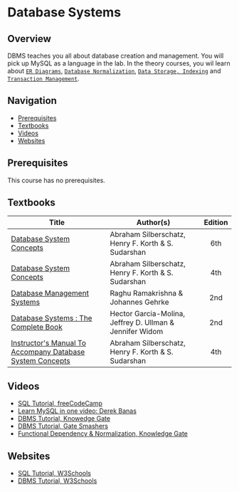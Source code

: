 # Database Systems

## Overview
DBMS teaches you all about database creation and management. You will pick up MySQL as a language in the lab. In the theory courses, you wil learn about [`ER Diagrams`](https://en.wikipedia.org/wiki/Entity–relationship_model), [`Database Normalization`](https://en.wikipedia.org/wiki/Database_normalization), [`Data Storage, Indexing`](https://en.wikipedia.org/wiki/Database_index) and [`Transaction Management`](https://en.wikipedia.org/wiki/Database_transaction). 

## Navigation

*   [Prerequisites](#prerequisites)
*   [Textbooks](#textbooks)
*   [Videos](#videos)
*   [Websites](#websites)

## Prerequisites
This course has no prerequisites.

## Textbooks

| Title | Author(s) | Edition |
| -------------|-------------|:-----:|
| [Database System Concepts](https://drive.google.com/file/d/1KxlCPBmPCgPR30S_00hB_jnzR_H76sJl/view?usp=sharing) | Abraham Silberschatz, Henry F. Korth & S. Sudarshan | 6th
| [Database System Concepts](https://drive.google.com/file/d/1j9ek781Se3N2jSW1Y_rwR5YPK1X19o1y/view?usp=sharing) | Abraham Silberschatz, Henry F. Korth & S. Sudarshan | 4th
| [Database Management Systems](https://drive.google.com/file/d/1Y3xmhKNUqklmkXszeGjyw_WFZs5oQ12O/view?usp=sharing) | Raghu Ramakrishna & Johannes Gehrke| 2nd
| [Database Systems : The Complete Book](https://drive.google.com/file/d/1EaIboE5O2ijUNiuntrhes1IIrI_N-ftD/view?usp=sharing) | Hector Garcia-Molina, Jeffrey D. Ullman & Jennifer Widom | 2nd
| [Instructor's Manual To Accompany Database System Concepts](https://drive.google.com/file/d/1a73_t39hOEkAdPyQArkRf-DcMGxKncsH/view?usp=sharing)| Abraham Silberschatz, Henry F. Korth & S. Sudarshan | 4th


## Videos

* [SQL Tutorial, freeCodeCamp](https://www.youtube.com/watch?v=HXV3zeQKqGY&t=11s)
* [Learn MySQL in one video: Derek Banas](https://www.youtube.com/watch?v=yPu6qV5byu4)
* [DBMS Tutorial, Knowedge Gate](https://www.youtube.com/playlist?list=PLmXKhU9FNesR1rSES7oLdJaNFgmuj0SYV)
* [DBMS Tutorial, Gate Smashers](https://www.youtube.com/playlist?list=PLxCzCOWd7aiFAN6I8CuViBuCdJgiOkT2Y)
* [Functional Dependency & Normalization, Knowledge Gate](https://www.youtube.com/playlist?list=PLeNFpOhruv2iM5EFv04SH4d84AO9WD2bA)

## Websites

* [SQL Tutorial, W3Schools](https://www.w3schools.com/sql/)
* [DBMS Tutorial, W3Schools](https://www.w3schools.in/dbms/)
